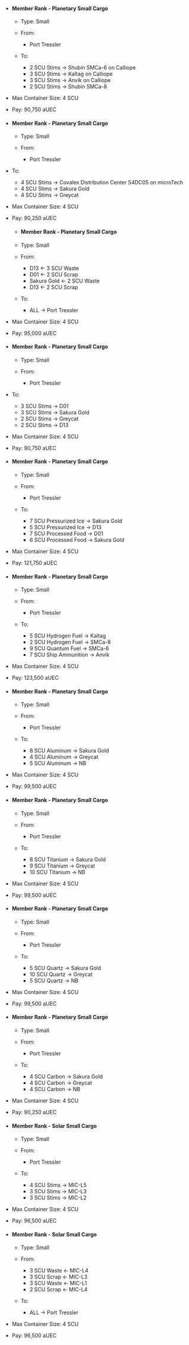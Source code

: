 - #### Member Rank - Planetary Small Cargo
   - Type: Small
   
   - From: 
	   - Port Tressler
  
  - To:
	  - 2 SCU Stims -> Shubin SMCa-6 on Calliope
	  - 3 SCU Stims -> Kaltag on Calliope
	  - 3 SCU Stims -> Anvik on Calliope
	  - 2 SCU Stims -> Shubin SMCa-8

- Max Container Size: 4 SCU

- Pay: 90,750 aUEC

 - #### Member Rank - Planetary Small Cargo
   - Type: Small
   
   - From: 
	   - Port Tressler
  
  - To:
	  - 4 SCU Stims -> Covalex Distribution Center S4DC05 on microTech
	  - 4 SCU Stims -> Sakura Gold
	  - 4 SCU Stims -> Greycat

- Max Container Size: 4 SCU

- Pay: 90,250 aUEC

  - #### Member Rank - Planetary Small Cargo
   - Type: Small
   
   - From: 
	   - D13 <- 3 SCU Waste 
	  - D01 <- 2 SCU Scrap
	  - Sakura Gold <- 2 SCU Waste
	  - D13 <- 2 SCU Scrap
  
  - To:
	- ALL -> Port Tressler  
	
- Max Container Size: 4 SCU

- Pay: 95,000 aUEC

 - #### Member Rank - Planetary Small Cargo
   - Type: Small
   
   - From: 
	   - Port Tressler
  
  - To:
	  - 3 SCU Stims -> D01
	  - 3 SCU Stims -> Sakura Gold
	  - 2 SCU Stims -> Greycat
	  - 2 SCU Stims -> D13

- Max Container Size: 4 SCU

- Pay: 90,750 aUEC

- #### Member Rank - Planetary Small Cargo
   - Type: Small
   
   - From: 
	   - Port Tressler
  
  - To:
	  - 7 SCU Pressurized Ice -> Sakura Gold
	  - 5 SCU Pressurized Ice -> D13
	  - 7 SCU Processed Food -> D01
	  - 6 SCU Processed Food -> Sakura Gold

- Max Container Size: 4 SCU

- Pay: 121,750 aUEC

- #### Member Rank - Planetary Small Cargo
   - Type: Small
   
   - From: 
	   - Port Tressler
  
  - To:
	  - 5 SCU Hydrogen Fuel -> Kaltag
	  - 2 SCU Hydrogen Fuel -> SMCa-8
	  - 9 SCU Quantum Fuel -> SMCa-6
	  - 7 SCU Ship Ammunition -> Anvik

- Max Container Size: 4 SCU

- Pay: 123,500 aUEC

- #### Member Rank - Planetary Small Cargo
   - Type: Small
   
   - From: 
	   - Port Tressler
  
  - To:
	  - 8 SCU Aluminum -> Sakura Gold
	  - 4 SCU Aluminum -> Greycat
	  - 5 SCU Aluminum -> NB

- Max Container Size: 4 SCU

- Pay: 99,500 aUEC

- #### Member Rank - Planetary Small Cargo
   - Type: Small
   
   - From: 
	   - Port Tressler
  
  - To:
	  - 8 SCU Titanium -> Sakura Gold
	  - 9 SCU Titanium -> Greycat
	  - 10 SCU Titanium -> NB

- Max Container Size: 4 SCU

- Pay: 99,500 aUEC

- #### Member Rank - Planetary Small Cargo
   - Type: Small
   
   - From: 
	   - Port Tressler
  
  - To:
	  - 5 SCU Quartz -> Sakura Gold
	  - 10 SCU Quartz -> Greycat
	  - 5 SCU Quartz -> NB

- Max Container Size: 4 SCU

- Pay: 99,500 aUEC

- #### Member Rank - Planetary Small Cargo
   - Type: Small
   
   - From: 
	   - Port Tressler
  
  - To:
	  - 4 SCU Carbon -> Sakura Gold
	  - 4 SCU Carbon -> Greycat
	  - 4 SCU Carbon -> NB

- Max Container Size: 4 SCU

- Pay: 90,250 aUEC

- #### Member Rank - Solar Small Cargo
   - Type: Small
   
   - From: 
	   - Port Tressler
  
  - To:
	  - 4 SCU Stims -> MIC-L5
	  - 3 SCU Stims -> MIC-L3
	  - 3 SCU Stims -> MIC-L2

- Max Container Size: 4 SCU

- Pay: 96,500 aUEC

- #### Member Rank - Solar Small Cargo
   - Type: Small
   
   - From: 
	   - 3 SCU Waste <- MIC-L4
	  - 3 SCU Scrap <- MIC-L3
	  - 3 SCU Waste <- MIC-L1
	  - 2 SCU Scrap <- MIC-L4
  
  - To:
	  - ALL -> Port Tressler

- Max Container Size: 4 SCU

- Pay: 96,500 aUEC

